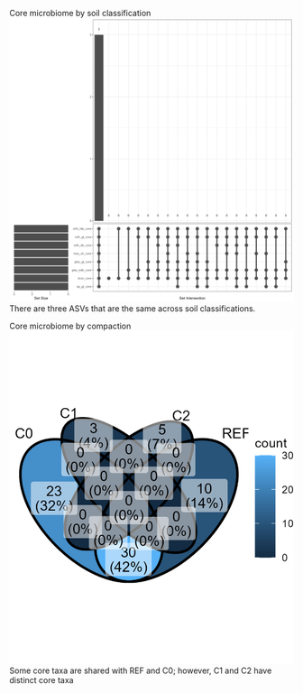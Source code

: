 Core microbiome by soil classification
![Figure 1](https://github.com/cynthiaachung/micb575-team3/blob/ac80474cb0b306120766e499cff027976125b25d/R/Core%20Microbiome%20Analysis/first_venn.png)
There are three ASVs that are the same across soil classifications.

Core microbiome by compaction
![Figure 2](https://github.com/cynthiaachung/micb575-team3/blob/ac80474cb0b306120766e499cff027976125b25d/R/Core%20Microbiome%20Analysis/venn_compaction.png)
Some core taxa are shared with REF and C0; however, C1 and C2 have distinct core taxa
